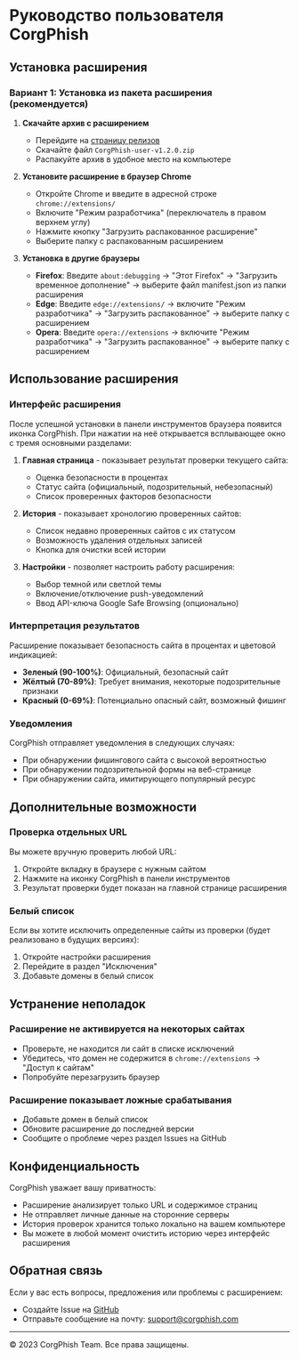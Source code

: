 # Руководство пользователя CorgPhish

## Установка расширения

### Вариант 1: Установка из пакета расширения (рекомендуется)

1. **Скачайте архив с расширением**
   - Перейдите на [страницу релизов](https://github.com/physcorgi/CorgPhish/releases)
   - Скачайте файл `CorgPhish-user-v1.2.0.zip`
   - Распакуйте архив в удобное место на компьютере

2. **Установите расширение в браузер Chrome**
   - Откройте Chrome и введите в адресной строке `chrome://extensions/`
   - Включите "Режим разработчика" (переключатель в правом верхнем углу)
   - Нажмите кнопку "Загрузить распакованное расширение"
   - Выберите папку с распакованным расширением

3. **Установка в другие браузеры**
   - **Firefox**: Введите `about:debugging` → "Этот Firefox" → "Загрузить временное дополнение" → выберите файл manifest.json из папки расширения
   - **Edge**: Введите `edge://extensions/` → включите "Режим разработчика" → "Загрузить распакованное" → выберите папку с расширением
   - **Opera**: Введите `opera://extensions` → включите "Режим разработчика" → "Загрузить распакованное" → выберите папку с расширением

## Использование расширения

### Интерфейс расширения

После успешной установки в панели инструментов браузера появится иконка CorgPhish. При нажатии на неё открывается всплывающее окно с тремя основными разделами:

1. **Главная страница** - показывает результат проверки текущего сайта:
   - Оценка безопасности в процентах
   - Статус сайта (официальный, подозрительный, небезопасный)
   - Список проверенных факторов безопасности

2. **История** - показывает хронологию проверенных сайтов:
   - Список недавно проверенных сайтов с их статусом
   - Возможность удаления отдельных записей
   - Кнопка для очистки всей истории

3. **Настройки** - позволяет настроить работу расширения:
   - Выбор темной или светлой темы
   - Включение/отключение push-уведомлений
   - Ввод API-ключа Google Safe Browsing (опционально)

### Интерпретация результатов

Расширение показывает безопасность сайта в процентах и цветовой индикацией:

- **Зеленый (90-100%)**: Официальный, безопасный сайт
- **Жёлтый (70-89%)**: Требует внимания, некоторые подозрительные признаки
- **Красный (0-69%)**: Потенциально опасный сайт, возможный фишинг

### Уведомления

CorgPhish отправляет уведомления в следующих случаях:

- При обнаружении фишингового сайта с высокой вероятностью
- При обнаружении подозрительной формы на веб-странице
- При обнаружении сайта, имитирующего популярный ресурс

## Дополнительные возможности

### Проверка отдельных URL

Вы можете вручную проверить любой URL:
1. Откройте вкладку в браузере с нужным сайтом
2. Нажмите на иконку CorgPhish в панели инструментов
3. Результат проверки будет показан на главной странице расширения

### Белый список

Если вы хотите исключить определенные сайты из проверки (будет реализовано в будущих версиях):
1. Откройте настройки расширения
2. Перейдите в раздел "Исключения"
3. Добавьте домены в белый список

## Устранение неполадок

### Расширение не активируется на некоторых сайтах

- Проверьте, не находится ли сайт в списке исключений
- Убедитесь, что домен не содержится в `chrome://extensions` → "Доступ к сайтам"
- Попробуйте перезагрузить браузер

### Расширение показывает ложные срабатывания

- Добавьте домен в белый список
- Обновите расширение до последней версии
- Сообщите о проблеме через раздел Issues на GitHub

## Конфиденциальность

CorgPhish уважает вашу приватность:

- Расширение анализирует только URL и содержимое страниц
- Не отправляет личные данные на сторонние серверы
- История проверок хранится только локально на вашем компьютере
- Вы можете в любой момент очистить историю через интерфейс расширения

## Обратная связь

Если у вас есть вопросы, предложения или проблемы с расширением:
- Создайте Issue на [GitHub](https://github.com/physcorgi/CorgPhish/issues)
- Отправьте сообщение на почту: support@corgphish.com

---

© 2023 CorgPhish Team. Все права защищены. 